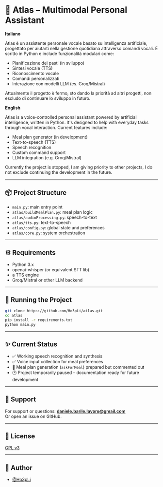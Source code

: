 # 🧠 Atlas – Multimodal Personal Assistant

**Italiano**

Atlas è un assistente personale vocale basato su intelligenza artificiale, progettato per aiutarti nella gestione quotidiana attraverso comandi vocali. È scritto in Python e include funzionalità modulari come:

- Pianificazione dei pasti (in sviluppo)
- Sintesi vocale (TTS)
- Riconoscimento vocale
- Comandi personalizzati
- Interazione con modelli LLM (es. Groq/Mistral)

Attualmente il progetto è fermo, sto dando la priorità ad altri progetti, non escludo di continuare lo sviluppo in futuro.

**English**

Atlas is a voice-controlled personal assistant powered by artificial intelligence, written in Python. It's designed to help with everyday tasks through vocal interaction. Current features include:

- Meal plan generator (in development)
- Text-to-speech (TTS)
- Speech recognition
- Custom command support
- LLM integration (e.g. Groq/Mistral)

Currently the project is stopped, I am giving priority to other projects, I do not exclude continuing the development in the future.

---

## 📦 Project Structure

- `main.py`: main entry point
- `atlas/buildMealPlan.py`: meal plan logic
- `atlas/audioProcessing.py`: speech-to-text
- `atlas/tts.py`: text-to-speech
- `atlas/config.py`: global state and preferences
- `atlas/core.py`: system orchestration

---

## ⚙️ Requirements

- Python 3.x
- openai-whisper (or equivalent STT lib)
- a TTS engine
- Groq/Mistral or other LLM backend

---

## 🚀 Running the Project

```bash
git clone https://github.com/Ho3pLi/atlas.git
cd atlas
pip install -r requirements.txt
python main.py
```

---

## ✨ Current Status

- ✅ Working speech recognition and synthesis
- ✅ Voice input collection for meal preferences
- 🔄 Meal plan generation (`askForMeal`) prepared but commented out
- 🕒 Project temporarily paused – documentation ready for future development

---

## 📧 Support

For support or questions: **daniele.barile.lavoro@gmail.com**  
Or open an issue on GitHub.

---

## 📄 License

[GPL v3](https://choosealicense.com/licenses/gpl-3.0/)

---

## 👤 Author

- [@Ho3pLi](https://www.github.com/Ho3pLi)
